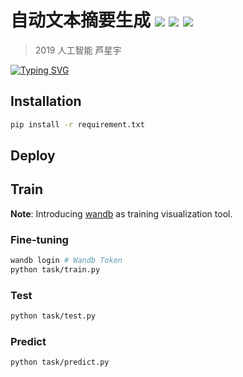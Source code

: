 # 自动文本摘要生成 ![](https://img.shields.io/badge/license-Apache--2.0-blue) ![](https://img.shields.io/badge/PaddlePaddle-v2.3.0-blue) ![](https://img.shields.io/badge/PaddleNLP-v2.0.0-blue)
> 2019 人工智能 芦星宇

[![Typing SVG](https://readme-typing-svg.herokuapp.com?lines=%E5%9F%BA%E4%BA%8EBart%E9%A2%84%E8%AE%AD%E7%BB%83%E7%9A%84%E8%87%AA%E5%8A%A8%E6%96%87%E6%9C%AC%E6%91%98%E8%A6%81%E7%94%9F%E6%88%90)](https://git.io/typing-svg)


## Installation
```bash
pip install -r requirement.txt
```

## Deploy






## Train
**Note**: Introducing [wandb](https://wandb.ai/home) as training visualization tool.


### Fine-tuning
```bash
wandb login # Wandb Token
python task/train.py
```

### Test
```bash
python task/test.py
```

### Predict
```bash
python task/predict.py
```







